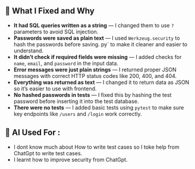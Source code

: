 ## 🔧 What I Fixed and Why

- **It had SQL queries written as a string** — I changed them to use `?` parameters to avoid SQL injection.
- **Passwords were saved as plain text** — I used `Werkzeug.security` to hash the passwords before saving.
py` to make it cleaner and easier to understand.
- **It didn’t check if required fields were missing** — I added checks for `name`, `email`, and `password` in the input data.
- **Error messages were just plain strings** — I returned proper JSON messages with correct HTTP status codes like 200, 400, and 404.
- **Everything was returned as text** — I changed it to return data as JSON so it’s easier to use with frontend.
- **No hashed passwords in tests** — I fixed this by hashing the test password before inserting it into the test database.
- **There were no tests** — I added basic tests using `pytest` to make sure key endpoints like `/users` and `/login` work correctly.

## 🤖 AI Used For : 

- I dont know much about How to write test cases so I toke help from ChatGpt to write test cases.
- I learnt how to improve security from ChatGpt.
